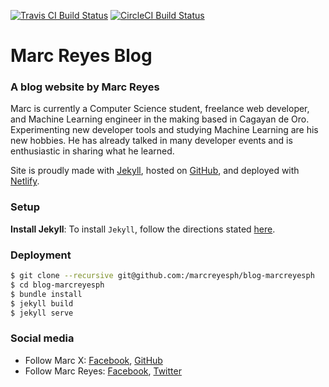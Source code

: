 [![Travis CI Build Status](https://travis-ci.org/marcreyesph/blog-marcreyesph.svg?branch=master)](https://travis-ci.org/marcreyesph/blog-marcreyesph "Travis CI Build Status") [![CircleCI Build Status](https://circleci.com/gh/marcreyesph/blog-marcreyesph.svg?style=svg "CircleCI Build Status")](https://circleci.com/gh/marcreyesph/blog-marcreyesph)

# Marc Reyes Blog

### A blog website by Marc Reyes

Marc is currently a Computer Science student, freelance web developer, and Machine Learning engineer in the making based in Cagayan de Oro. Experimenting new developer tools and studying Machine Learning are his new hobbies. He has already talked in many developer events and is enthusiastic in sharing what he learned.

Site is proudly made with [Jekyll](https://jekyllrb.com/), hosted on [GitHub](https://github.com/marcreyesph/blog-marcreyesph/), and deployed with [Netlify](https://www.netlify.com/).

### Setup

**Install Jekyll**: To install `Jekyll`, follow the directions stated [here](https://jekyllrb.com/docs/installation/).

### Deployment
```bash
$ git clone --recursive git@github.com:/marcreyesph/blog-marcreyesph
$ cd blog-marcreyesph
$ bundle install
$ jekyll build
$ jekyll serve
```

### Social media

* Follow Marc X: [Facebook](https://facebook.com/marcreyesph), [GitHub](https://github.com/marcreyesph)
* Follow Marc Reyes: [Facebook](https://facebook.com/marcxph), [Twitter](https://twitter.com/marcreyesph)

